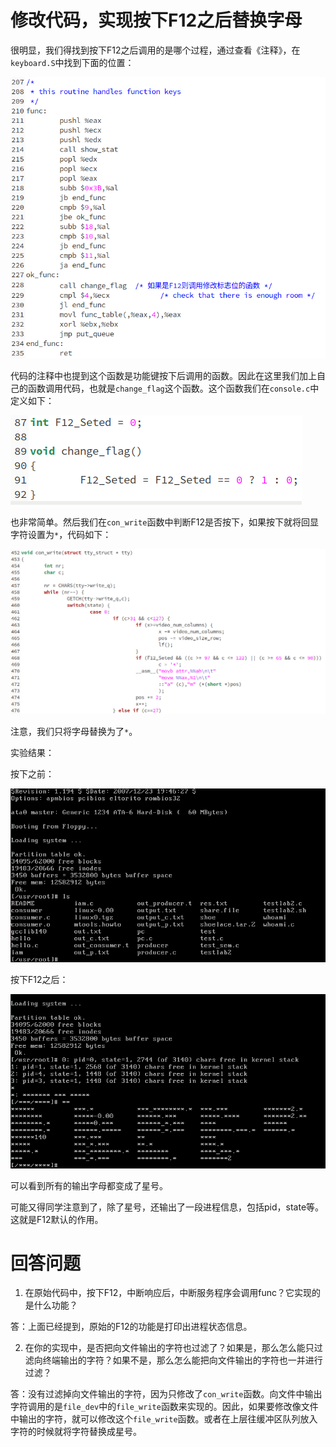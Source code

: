 # 修改代码，实现按下F12之后替换字母

很明显，我们得找到按下F12之后调用的是哪个过程，通过查看《注释》，在`keyboard.S`中找到下面的位置：

![深度截图_选择区域_20190808124946](lab_8/深度截图_选择区域_20190808124946.png)

代码的注释中也提到这个函数是功能键按下后调用的函数。因此在这里我们加上自己的函数调用代码，也就是`change_flag`这个函数。这个函数我们在`console.c`中定义如下：

![深度截图_选择区域_20190808125116](lab_8/深度截图_选择区域_20190808125116.png)

也非常简单。然后我们在`con_write`函数中判断F12是否按下，如果按下就将回显字符设置为`*`，代码如下：

![深度截图_选择区域_20190808125245](lab_8/深度截图_选择区域_20190808125245.png)

注意，我们只将字母替换为了`*`。

实验结果：

按下之前：

![深度截图_选择区域_20190808125349](lab_8/深度截图_选择区域_20190808125349.png)

按下F12之后：

![深度截图_选择区域_20190808125455](lab_8/深度截图_选择区域_20190808125455.png)

可以看到所有的输出字母都变成了星号。

可能又得同学注意到了，除了星号，还输出了一段进程信息，包括pid，state等。这就是F12默认的作用。

# 回答问题

1.  在原始代码中，按下F12，中断响应后，中断服务程序会调用func？它实现的是什么功能？

答：上面已经提到，原始的F12的功能是打印出进程状态信息。

2.  在你的实现中，是否把向文件输出的字符也过滤了？如果是，那么怎么能只过滤向终端输出的字符？如果不是，那么怎么能把向文件输出的字符也一并进行过滤？

答：没有过滤掉向文件输出的字符，因为只修改了`con_write`函数。向文件中输出字符调用的是`file_dev`中的`file_write`函数来实现的。因此，如果要修改像文件中输出的字符，就可以修改这个`file_write`函数。或者在上层往缓冲区队列放入字符的时候就将字符替换成星号。